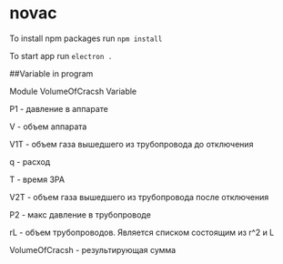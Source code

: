 # novac

To install npm packages run `npm install`

To start app run `electron .`

##Variable in program

Module VolumeOfCracsh Variable

P1 - давление в аппарате

V - объем аппарата

V1T - объем газа вышедшего из трубопровода до отключения

q - расход

T - время ЗРА

V2T - объем газа вышедшего из трубопровода после отключения

P2 - макс давление в трубопроводе

rL - объем трубопроводов. Является списком состоящим из r^2 и L

VolumeOfCracsh - результирующая сумма
